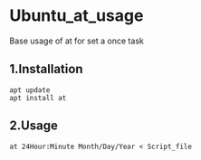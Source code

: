 # Ubuntu_at_usage
Base usage of at for set a once task

## 1.Installation

```
apt update
apt install at
```

## 2.Usage

```
at 24Hour:Minute Month/Day/Year < Script_file
```
